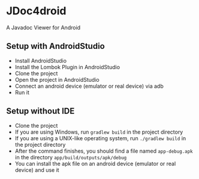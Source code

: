 # JDoc4droid

A Javadoc Viewer for Android

## Setup with AndroidStudio
* Install AndroidStudio
* Install the Lombok Plugin in AndroidStudio
* Clone the project
* Open the project in AndroidStudio
* Connect an android device (emulator or real device) via adb
* Run it

## Setup without IDE
* Clone the project
* If you are using Windows, run `gradlew build` in the project directory
* If you are using a UNIX-like operating system, run `./gradlew build` in the project directory
* After the command finishes, you should find a file named `app-debug.apk` in the directory `app/build/outputs/apk/debug`
* You can install the apk file on an android device (emulator or real device) and use it